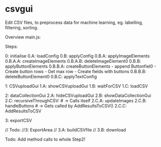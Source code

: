# csvgui
Edit CSV files, to preprocess data for machine learning, eg. labelling, filtering, sorting.

Overview main.js:

Steps:

0: initialise
  0.A: loadConfig
  0.B: applyConfig
    0.B.A: applyImageElements
      0.B.A.A: createImageElements
      0.B.A.B: deleteImageElement0
    0.B.B: applyButtonElements
      0.B.B.A: createButtonElements
        - append Buttonfiel0
        - Create button rows
        - Get max row
        - Create fields with buttons
      0.B.B.B: deleteButtonElement0
    0.B.C: applyTextConfig

1: CSVuploadGui
  1.A: showCSVuploadGui
  1.B: waitForCSV
  1.C: loadCSV

2: dataCollectionGui
  2.A: hideCSVuploadGui
  2.B: showDataCollectionGui
  2.C: recursiveThroughCSV: # -> Calls itself
    2.C.A: updateImages
    2.C.B: handleButtons # -> Gets called by AddResultsToCSV()
    2.C.C: AddResultsToCSV

3: exportCSV


  // Todo:
  //3: ExportArea
  // 3.A: buildCSVfile
  // 3.B: download

Todo: Add method calls to whole Step2!
